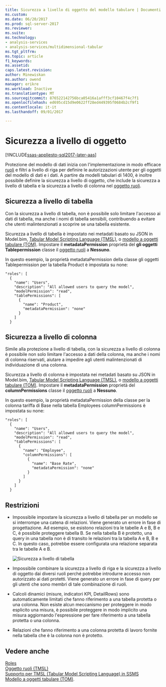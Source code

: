 ```yaml
---
title: Sicurezza a livello di oggetto del modello tabulare | Documenti Microsoft
ms.custom: 
ms.date: 06/20/2017
ms.prod: sql-server-2017
ms.reviewer: 
ms.suite: 
ms.technology:
- analysis-services
- analysis-services/multidimensional-tabular
ms.tgt_pltfrm: 
ms.topic: article
f1_keywords: 
ms.assetid: 
caps.latest.revision: 
author: Minewiskan
ms.author: owend
manager: erikre
ms.workload: Inactive
ms.translationtype: MT
ms.sourcegitcommit: 876522142756bca05416a1afff3cf10467f4c7f1
ms.openlocfilehash: ed695cd15d9e0622ff28ed449395f0684b2cf9f1
ms.contentlocale: it-it
ms.lasthandoff: 09/01/2017

---
```

# <a name="object-level-security"></a>Sicurezza a livello di oggetto

[!INCLUDE[ssas-appliesto-sql2017-later-aas](../../includes/ssas-appliesto-sql2017-later-aas.md)]

Protezione del modello di dati inizia con l'implementazione in modo efficace [ruoli](../../analysis-services/tabular-models/roles-ssas-tabular.md) e filtri a livello di riga per definire le autorizzazioni utente per gli oggetti del modello di dati e i dati. A partire da modelli tabulari di 1400, è inoltre possibile definire la sicurezza a livello di oggetto, che include la sicurezza a livello di tabella e la sicurezza a livello di colonna nel [oggetto ruoli](../../analysis-services/tabular-models-scripting-language-objects/roles-object-tmsl.md).

## <a name="table-level-security"></a>Sicurezza a livello di tabella

Con la sicurezza a livello di tabella, non è possibile solo limitare l'accesso ai dati di tabella, ma anche i nomi di tabella sensibili, contribuendo a evitare che utenti malintenzionati a scoprire se una tabella esistente. 

 Sicurezza a livello di tabella è impostato nei metadati basato su JSON in Model.bim, [Tabular Model Scripting Language (TMSL)](../../analysis-services/tabular-model-scripting-language-tmsl-reference.md), o [modello a oggetti tabulare (TOM)](../../analysis-services/tabular-model-programming-compatibility-level-1200/introduction-to-the-tabular-object-model-tom-in-analysis-services-amo.md). Impostare il **metadataPermission** proprietà del **gli oggetti Tablepermission** classe il [oggetto ruoli](../../analysis-services/tabular-models-scripting-language-objects/roles-object-tmsl.md) a **Nessuno**.

In questo esempio, la proprietà metadataPermission della classe gli oggetti Tablepermission per la tabella Product è impostata su none:

```
"roles": [
  {
    "name": "Users",
    "description": "All allowed users to query the model",
    "modelPermission": "read",
    "tablePermissions": [
      {
        "name": "Product",
        "metadataPermission": "none"
      }
    ]
  }
```

## <a name="column-level-security"></a>Sicurezza a livello di colonna

Simile alla protezione a livello di tabella, con la sicurezza a livello di colonna è possibile non solo limitare l'accesso a dati della colonna, ma anche i nomi di colonna riservati, aiutare a impedire agli utenti malintenzionati di individuazione di una colonna.

 Sicurezza a livello di colonna è impostata nei metadati basato su JSON in Model.bim, [Tabular Model Scripting Language (TMSL)](../../analysis-services/tabular-model-scripting-language-tmsl-reference.md), o [modello a oggetti tabulare (TOM)](../../analysis-services/tabular-model-programming-compatibility-level-1200/introduction-to-the-tabular-object-model-tom-in-analysis-services-amo.md). Impostare il **metadataPermission** proprietà del **columnPermissions** classe il [oggetto ruoli](../../analysis-services/tabular-models-scripting-language-objects/roles-object-tmsl.md) a **Nessuno**.

In questo esempio, la proprietà metadataPermission della classe per la colonna tariffa di Base nella tabella Employees columnPermissions è impostata su none:

```
"roles": [
  {
    "name": "Users",
    "description": "All allowed users to query the model",
    "modelPermission": "read",
    "tablePermissions": [
      {
        "name": "Employee",
        "columnPermissions": [
          {
            "name": "Base Rate",
            "metadataPermission": "none"
          }
        ]
      }
    ]
  }
```

## <a name="restrictions"></a>Restrizioni

*  Impossibile impostare la sicurezza a livello di tabella per un modello se si interrompe una catena di relazioni. Viene generato un errore in fase di progettazione.
 Ad esempio, se esistono relazioni tra le tabelle A e B, B e C, è possibile proteggere tabella B. Se nella tabella B è protetto, una query in una tabella non è di transito le relazioni tra la tabella A e B, B e C. In questo caso, potrebbe essere configurata una relazione separata tra le tabelle A e B.

    ![Sicurezza a livello di tabella](../../analysis-services/tabular-models/media/ssas-ols.png)  


*  Impossibile combinare la sicurezza a livello di riga e la sicurezza a livello di oggetto dai diversi ruoli perché potrebbe introdurre accesso non autorizzato ai dati protetti. Viene generato un errore in fase di query per gli utenti che sono membri di tale combinazione di ruoli.

*  Calcoli dinamici (misure, indicatori KPI, DetailRows) sono automaticamente limitati che fanno riferimento a una tabella protetta o una colonna. Non esiste alcun meccanismo per proteggere in modo esplicito una misura, è possibile proteggere in modo implicito una misura aggiornando l'espressione per fare riferimento a una tabella protetta o una colonna.

*  Relazioni che fanno riferimento a una colonna protetta di lavoro fornite nella tabella che è la colonna non è protetto.




## <a name="see-also"></a>Vedere anche  
[Roles](../../analysis-services/tabular-models/roles-ssas-tabular.md)  
[Oggetto ruoli (TMSL)](../../analysis-services/tabular-models-scripting-language-objects/roles-object-tmsl.md)  
[Supporto per TMSL (Tabular Model Scripting Language) in SSMS](../../analysis-services/tabular-model-scripting-language-tmsl-reference.md)  
[Modello a oggetti tabulare (TOM)](../../analysis-services/tabular-model-programming-compatibility-level-1200/introduction-to-the-tabular-object-model-tom-in-analysis-services-amo.md).

  

